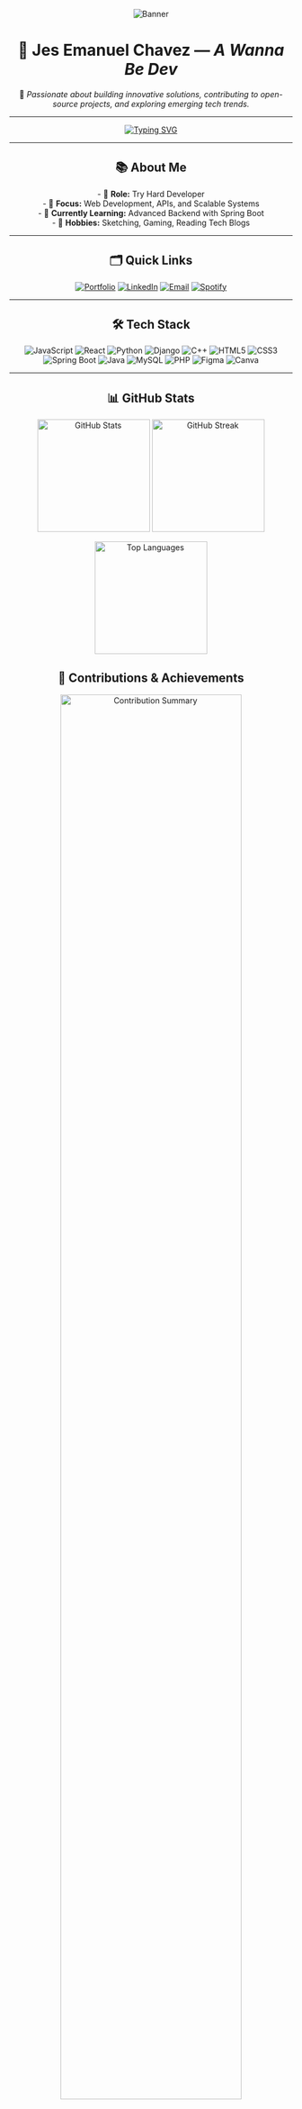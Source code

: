 

<p align="center">
  <img src="https://64.media.tumblr.com/f6753c4537c395a5305d5e8b872a35bc/c2332f2c10cafb94-1c/s1280x1920/0f86834b55e59e62707ca253f8d6d212df1f1af9.jpg" alt="Banner"/>
</p>

<h1 align="center">🚀 <strong>Jes Emanuel Chavez</strong> — <em>A Wanna Be Dev</em></h1>

<p align="center">
  🌟 <em>Passionate about building innovative solutions, contributing to open-source projects, and exploring emerging tech trends.</em>
</p>

---

<p align="center">
  <a href="https://git.io/typing-svg">
    <img src="https://readme-typing-svg.herokuapp.com?font=Fira+Code&pause=1000&color=36BCF7&width=435&lines=Welcome+to+my+GitHub+Profile!;I'm+Jes+Emanuel+Chavez;Full-Stack+Developer+%7C+Tech+Enthusiast" alt="Typing SVG"/>
  </a>
</p>

---

<h2 align="center">📚 <strong>About Me</strong></h2>
<p align="center">
  - 💼 <strong>Role:</strong> Try Hard Developer<br />
  - 🎯 <strong>Focus:</strong> Web Development, APIs, and Scalable Systems<br />
  - 🌱 <strong>Currently Learning:</strong> Advanced Backend with Spring Boot<br />
  - 🧠 <strong>Hobbies:</strong> Sketching, Gaming, Reading Tech Blogs
</p>

---

<h2 align="center">🗂️ <strong>Quick Links</strong></h2>
<p align="center">
  <a href="#" target="_blank"><img src="https://img.shields.io/badge/Portfolio-Visit-orange?style=for-the-badge&logo=google-chrome&logoColor=white" alt="Portfolio"/></a>
  <a href="https://www.linkedin.com/in/jes-emanuel-chavez-b8ab0a342/" target="_blank"><img src="https://img.shields.io/badge/LinkedIn-Connect-blue?style=for-the-badge&logo=linkedin&logoColor=white" alt="LinkedIn"/></a>
  <a href="mailto:chavezjes71@example.com"><img src="https://img.shields.io/badge/Email-Contact-red?style=for-the-badge&logo=gmail&logoColor=white" alt="Email"/></a>
  <a href="https://open.spotify.com/playlist/1pAi9UkQMFyPMYFA0jPgae?si=3dfc0373d4a54fed" target="_blank"><img src="https://img.shields.io/badge/Spotify-Listen-green?style=for-the-badge&logo=spotify&logoColor=white" alt="Spotify"/></a>
</p>

---

<h2 align="center">🛠️ <strong>Tech Stack</strong></h2>
<p align="center">
  <img src="https://img.shields.io/badge/JavaScript-F7DF1E?style=for-the-badge&logo=javascript&logoColor=black" alt="JavaScript" />
  <img src="https://img.shields.io/badge/React-61DAFB?style=for-the-badge&logo=react&logoColor=black" alt="React" />
  <img src="https://img.shields.io/badge/Python-3776AB?style=for-the-badge&logo=python&logoColor=white" alt="Python" />
  <img src="https://img.shields.io/badge/Django-092E20?style=for-the-badge&logo=django&logoColor=white" alt="Django" />
  <img src="https://img.shields.io/badge/C++-00599C?style=for-the-badge&logo=cplusplus&logoColor=white" alt="C++" />
  <img src="https://img.shields.io/badge/HTML5-E34F26?style=for-the-badge&logo=html5&logoColor=white" alt="HTML5" />
  <img src="https://img.shields.io/badge/CSS3-1572B6?style=for-the-badge&logo=css3&logoColor=white" alt="CSS3" />
  <img src="https://img.shields.io/badge/Spring_Boot-6DB33F?style=for-the-badge&logo=spring&logoColor=white" alt="Spring Boot" />
  <img src="https://img.shields.io/badge/Java-007396?style=for-the-badge&logo=java&logoColor=white" alt="Java" />
  <img src="https://img.shields.io/badge/MySQL-4479A1?style=for-the-badge&logo=mysql&logoColor=white" alt="MySQL" />
  <img src="https://img.shields.io/badge/PHP-777BB4?style=for-the-badge&logo=php&logoColor=white" alt="PHP" />
  <img src="https://img.shields.io/badge/Figma-F24E1E?style=for-the-badge&logo=figma&logoColor=white" alt="Figma" />
  <img src="https://img.shields.io/badge/Canva-00C4CC?style=for-the-badge&logo=canva&logoColor=white" alt="Canva" />
</p>




---

<h2 align="center">📊 <strong>GitHub Stats</strong></h2>

<!-- GitHub Profile Stats -->
<p align="center">
  <img src="https://github-readme-stats.vercel.app/api?username=Cappi-dev&show_icons=true&theme=tokyonight&hide_border=true&count_private=true" alt="GitHub Stats" height="200" />
  <img src="https://github-readme-streak-stats.herokuapp.com/?user=Cappi-dev&theme=tokyonight&hide_border=true" alt="GitHub Streak" height="200" />
</p>

<!-- Top Languages -->
<p align="center">
  <img src="https://github-readme-stats.vercel.app/api/top-langs/?username=Cappi-dev&layout=compact&theme=tokyonight&hide_border=true&langs_count=10&exclude_repo=demo-repo" alt="Top Languages" height="200" />
</p>

<!-- Contributions and Achievements -->
<h2 align="center">🚀 <strong>Contributions & Achievements</strong></h2>
<p align="center">
  <img src="https://github-profile-summary-cards.vercel.app/api/cards/profile-details?username=Cappi-dev&theme=tokyonight" alt="Contribution Summary" width="80%" />
</p>

<!-- Contribution Activity Graph -->
<p align="center">
  <img src="https://github-readme-activity-graph.vercel.app/graph?username=Cappi-dev&theme=tokyo-night&hide_border=true&bg_color=1a1b27&color=70a5fd&line=fab795&point=fab795" alt="Contribution Activity Graph" width="90%" />
</p>

<!-- Trophies Section -->
<h2 align="center">🏆 <strong>GitHub Achievements</strong></h2>
<p align="center">
  <img src="https://github-profile-trophy.vercel.app/?username=Cappi-dev&theme=tokyonight&no-frame=true&column=6" alt="Trophies" width="80%" />
</p>


---



---

<h2 align="center">🚀 <strong>Featured Projects</strong></h2>
<div align="center">

  <!-- SavorSpace Frontend -->
  <div style="display: inline-block; text-align: center; margin: 15px; width: 300px;">
    <a href="https://github.com/karl2522/SavorSpace-Frontend" target="_blank">
      <img src="https://i.pinimg.com/736x/8b/db/51/8bdb51ecf2f4c7d9a225a14b11a9d4dc.jpg" alt="SavorSpace Frontend" style="width: 100%; border-radius: 10px; box-shadow: 0px 4px 8px rgba(0, 0, 0, 0.2);" />
    </a>
    <h3>🔗 <a href="https://github.com/karl2522/SavorSpace-Frontend" target="_blank"><strong>SavorSpace Frontend</strong></a></h3>
    <p style="font-size: 14px; color: #b0b0b0;">🖥️ Frontend for SavorSpace platform using React and modern UI components.</p>
  </div>

  <!-- SavorSpace Backend -->
  <div style="display: inline-block; text-align: center; margin: 15px; width: 300px;">
    <a href="https://github.com/karl2522/SavorSpace-Backend" target="_blank">
      <img src="https://i.pinimg.com/736x/af/3a/74/af3a741c07d2cfb96176a2f11470d25f.jpg" alt="SavorSpace Backend" style="width: 100%; border-radius: 10px; box-shadow: 0px 4px 8px rgba(0, 0, 0, 0.2);" />
    </a>
    <h3>🔗 <a href="https://github.com/karl2522/SavorSpace-Backend" target="_blank"><strong>SavorSpace Backend</strong></a></h3>
    <p style="font-size: 14px; color: #b0b0b0;">⚙️ Backend with Spring Boot, focused on secure APIs and data management.</p>
  </div>

  <!-- Payroll System -->
  <div style="display: inline-block; text-align: center; margin: 15px; width: 300px;">
    <a href="https://github.com/Cappi-dev/Payroll_System" target="_blank">
      <img src="https://i.pinimg.com/736x/a7/02/c2/a702c2ee276e68e95dc53a08f4ddfe17.jpg" alt="Payroll System" style="width: 100%; border-radius: 10px; box-shadow: 0px 4px 8px rgba(0, 0, 0, 0.2);" />
    </a>
    <h3>🔗 <a href="https://github.com/Cappi-dev/Payroll_System" target="_blank"><strong>Payroll System</strong></a></h3>
    <p style="font-size: 14px; color: #b0b0b0;">💼 Automated payroll calculation with precise tax deductions.</p>
  </div>

</div>



---

---

<h2 align="center">🎮 <strong>My Game Profiles</strong></h2>
<p align="center">
  <a href="https://steamcommunity.com/profiles/76561198254519964/" target="_blank">
    <img src="https://img.shields.io/badge/Steam-Profile-blue?style=for-the-badge&logo=steam&logoColor=white" alt="Steam" />
  </a>
  <a href="https://discordapp.com/users/664773807290056726" target="_blank">
    <img src="https://img.shields.io/badge/Discord-Profile-blurple?style=for-the-badge&logo=discord&logoColor=white" alt="Discord" />
  </a>
  <a href="https://www.roblox.com/users/127525682/profile" target="_blank">
    <img src="https://img.shields.io/badge/Roblox-Profile-FF47A7?style=for-the-badge&logo=roblox&logoColor=white" alt="Roblox" />
  </a>
</p>



---

<h2 align="center">🤝 <strong>Let's Collaborate</strong></h2>
<div align="center">
  
[![Facebook](https://img.shields.io/badge/Facebook-Connect-blue?style=for-the-badge&logo=facebook&logoColor=white)](https://www.facebook.com/JesEmChavez/)  
[![Email](https://img.shields.io/badge/Email-Contact-red?style=for-the-badge&logo=gmail&logoColor=white)](mailto:chavezjes71@example.com)

</div>

---

<p align="center">
  🧠 <em>"Every line of code is a step closer to innovation!"</em>
</p>

---
<h2 align="center">📝 <strong>Inspiration of the Day Before You Leave</strong></h2>
<p align="center">
  <img src="https://quotes-github-readme.vercel.app/api?type=horizontal&theme=tokyonight" alt="Quote"/>
</p>
